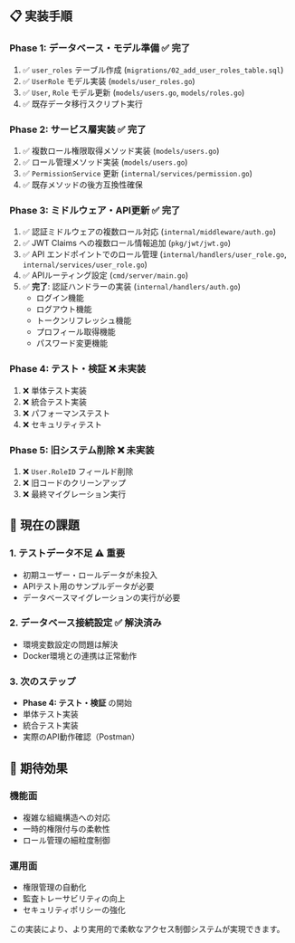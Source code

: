 
## 📋 **実装手順**

### **Phase 1: データベース・モデル準備** ✅ **完了**
1. ✅ `user_roles` テーブル作成 (`migrations/02_add_user_roles_table.sql`)
2. ✅ `UserRole` モデル実装 (`models/user_roles.go`)
3. ✅ `User`, `Role` モデル更新 (`models/users.go`, `models/roles.go`)
4. ✅ 既存データ移行スクリプト実行

### **Phase 2: サービス層実装** ✅ **完了**
1. ✅ 複数ロール権限取得メソッド実装 (`models/users.go`)
2. ✅ ロール管理メソッド実装 (`models/users.go`)
3. ✅ `PermissionService` 更新 (`internal/services/permission.go`)
4. ✅ 既存メソッドの後方互換性確保

### **Phase 3: ミドルウェア・API更新** ✅ **完了**
1. ✅ 認証ミドルウェアの複数ロール対応 (`internal/middleware/auth.go`)
2. ✅ JWT Claims への複数ロール情報追加 (`pkg/jwt/jwt.go`)
3. ✅ API エンドポイントでのロール管理 (`internal/handlers/user_role.go`, `internal/services/user_role.go`)
4. ✅ APIルーティング設定 (`cmd/server/main.go`)
5. ✅ **完了**: 認証ハンドラーの実装 (`internal/handlers/auth.go`)
   - ログイン機能
   - ログアウト機能
   - トークンリフレッシュ機能
   - プロフィール取得機能
   - パスワード変更機能

### **Phase 4: テスト・検証** ❌ **未実装**
1. ❌ 単体テスト実装
2. ❌ 統合テスト実装
3. ❌ パフォーマンステスト
4. ❌ セキュリティテスト

### **Phase 5: 旧システム削除** ❌ **未実装**
1. ❌ `User.RoleID` フィールド削除
2. ❌ 旧コードのクリーンアップ
3. ❌ 最終マイグレーション実行

## 🚧 **現在の課題**

### **1. テストデータ不足** ⚠️ **重要**
- 初期ユーザー・ロールデータが未投入
- APIテスト用のサンプルデータが必要
- データベースマイグレーションの実行が必要

### **2. データベース接続設定** ✅ **解決済み**
- 環境変数設定の問題は解決
- Docker環境との連携は正常動作

### **3. 次のステップ**
- **Phase 4: テスト・検証** の開始
- 単体テスト実装
- 統合テスト実装
- 実際のAPI動作確認（Postman）

## 🎯 **期待効果**

### **機能面**
- 複雑な組織構造への対応
- 一時的権限付与の柔軟性
- ロール管理の細粒度制御

### **運用面**
- 権限管理の自動化
- 監査トレーサビリティの向上
- セキュリティポリシーの強化

この実装により、より実用的で柔軟なアクセス制御システムが実現できます。
